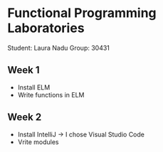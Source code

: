 # Functional Programming Laboratories
Student: Laura Nadu 
Group: 30431

## Week 1
- Install ELM
- Write functions in ELM

## Week 2
- Install IntelliJ -> I chose Visual Studio Code
- Vrite modules